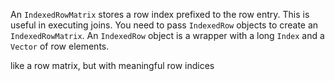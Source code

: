 An `IndexedRowMatrix` stores a row index prefixed to the row entry. This is useful in executing joins. You need to pass `IndexedRow` objects to create an `IndexedRowMatrix`. An `IndexedRow` object is a wrapper with a long `Index` and a `Vector` of row elements.



 like a row matrix, but with meaningful row indices

